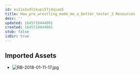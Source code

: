 ```yaml
---
id: ou11o1udlzkupi57jdqiao5
title: How_pro_wrestling_made_me_a_better_tester_3 Resources
desc: ''
updated: 1645718444001
created: 1645718444001
stub: false
isDir: true
---
```

## Imported Assets
- ![RB-2018-01-11-17.jpg](/assets/rb-2018-01-11-17-hhwe9ziic5e0.jpg)
